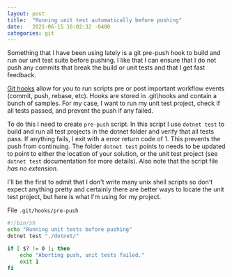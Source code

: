 ```yaml
---
layout: post
title:  "Running unit test automatically before pushing"
date:   2021-06-15 16:02:32 -0400
categories: git
---
```


Something that I have been using lately is a git pre-push hook to build and run our unit test suite before pushing. I like that I can ensure that I do not push any commits that break the build or unit tests and that I get fast feedback.

[Git hooks](https://git-scm.com/book/en/v2/Customizing-Git-Git-Hooks) allow for you to run scripts pre or post important workflow events (commit, push, rebase, etc). Hooks are stored in \.git\hooks and contain a bunch of samples. For my case, I want to run my unit test project, check if all tests passed, and prevent the push if any failed.

To do this I need to create `pre-push` script. In this script I use `dotnet test` to build and run all test projects in the dotnet folder and verify that all tests pass. If anything fails, I exit with a error return code of 1. This prevents the push from continuing. 
The folder `dotnet test` points to needs to be updated to point to either the location of your solution, or the unit test project (see `dotnet test` documentation for more details). Also note that the script file _has no extension_.

I'll be the first to admit that I don't write many unix shell scripts so don't expect anything pretty and certainly there are better ways to locate the unit test project, but here is what I'm using for my project. 

File `.git/hooks/pre-push`
```sh
#!/bin/sh
echo "Running unit tests before pushing"
dotnet test "./dotnet/"

if [ $? != 0 ]; then
	echo "Aborting push, unit tests failed."
	exit 1
fi
```
